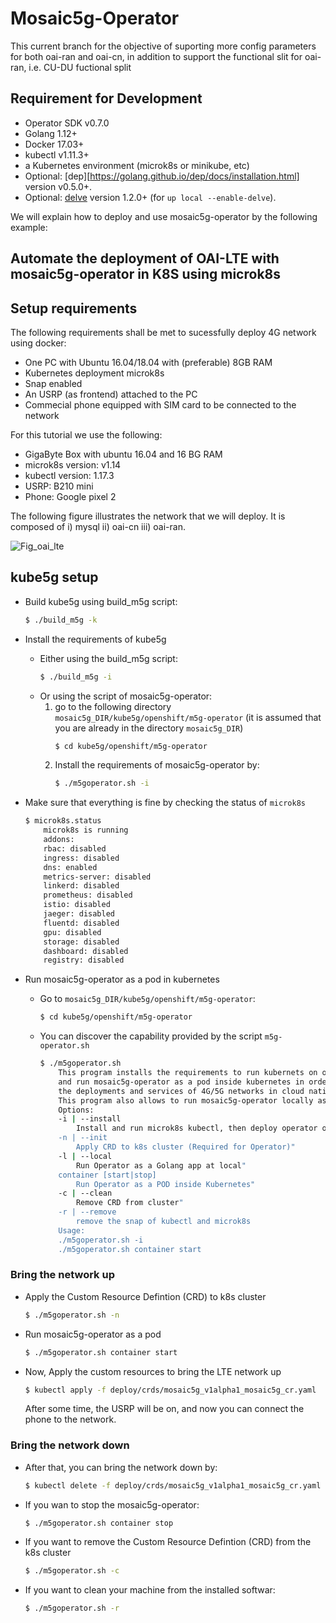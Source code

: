 # Mosaic5g-Operator

This current branch for the objective of suporting more config parameters for both oai-ran and oai-cn, in addition to support the functional slit for oai-ran, i.e. CU-DU fuctional split
## Requirement for Development

- Operator SDK v0.7.0
- Golang 1.12+
- Docker 17.03+
- kubectl v1.11.3+
- a Kubernetes environment (microk8s or minikube, etc)
- Optional: [dep][https://golang.github.io/dep/docs/installation.html] version v0.5.0+.
- Optional: [delve](https://github.com/go-delve/delve/tree/master/Documentation/installation) version 1.2.0+ (for `up local --enable-delve`).


We will explain how to deploy and use mosaic5g-operator by the following example:
## Automate the deployment of OAI-LTE with mosaic5g-operator in K8S using microk8s

## Setup requirements
The following requirements shall be met to sucessfully deploy 4G network using docker:
* One PC with Ubuntu 16.04/18.04 with (preferable) 8GB RAM
* Kubernetes deployment microk8s
* Snap enabled
* An USRP (as frontend) attached to the PC
* Commecial phone equipped with SIM card to be connected to the network


For this tutorial we use the following:
- GigaByte Box with ubuntu 16.04 and 16 BG RAM
- microk8s version: v1.14
- kubectl version: 1.17.3
- USRP: B210 mini
- Phone: Google pixel 2

The following figure illustrates the network that we will deploy. It is composed of i) mysql ii) oai-cn iii) oai-ran.

![Fig_oai_lte](https://i.imgur.com/wDSQiza.jpg)

## kube5g setup
* Build kube5g using build_m5g script:
    ```bash
    $ ./build_m5g -k
    ```

* Install the requirements of kube5g 
    - Either using the build_m5g script:
        ```bash
        $ ./build_m5g -i
        ```
    - Or using the script of mosaic5g-operator:
        1. go to the following directory ```mosaic5g_DIR/kube5g/openshift/m5g-operator``` (it is assumed that you are already in the directory ```mosaic5g_DIR```)
            ```bash
            $ cd kube5g/openshift/m5g-operator
            ```
        2. Install the requirements of mosaic5g-operator by:
            ```bash
            $ ./m5goperator.sh -i
            ```
* Make sure that everything is fine by checking the status of ```microk8s```
    ```bash
    $ microk8s.status 
        microk8s is running
        addons:
        rbac: disabled
        ingress: disabled
        dns: enabled
        metrics-server: disabled
        linkerd: disabled
        prometheus: disabled
        istio: disabled
        jaeger: disabled
        fluentd: disabled
        gpu: disabled
        storage: disabled
        dashboard: disabled
        registry: disabled
    ```
* Run mosaic5g-operator as a pod in kubernetes
    - Go to ```mosaic5g_DIR/kube5g/openshift/m5g-operator```:
        ```bash
        $ cd kube5g/openshift/m5g-operator
        ```
    - You can discover the capability provided by the script ```m5g-operator.sh```
        ```bash
        $ ./m5goperator.sh 
            This program installs the requirements to run kubernets on one machine, 
            and run mosaic5g-operator as a pod inside kubernetes in order to manage
            the deployments and services of 4G/5G networks in cloud native environment.
            This program also allows to run mosaic5g-operator locally as Golang app.
            Options:
            -i | --install
                Install and run microk8s kubectl, then deploy operator on it"
            -n | --init
                Apply CRD to k8s cluster (Required for Operator)"
            -l | --local
                Run Operator as a Golang app at local"
            container [start|stop]
                Run Operator as a POD inside Kubernetes"
            -c | --clean 
                Remove CRD from cluster"
            -r | --remove
                remove the snap of kubectl and microk8s
            Usage:
            ./m5goperator.sh -i 
            ./m5goperator.sh container start
        ```
    
### Bring the network up
- Apply the Custom Resource Defintion (CRD) to k8s cluster
    ```bash
    $ ./m5goperator.sh -n
    ```
- Run mosaic5g-operator as a pod
    ```bash
    $ ./m5goperator.sh container start
    ```
* Now, Apply the custom resources to bring the LTE network up
    ```bash
    $ kubectl apply -f deploy/crds/mosaic5g_v1alpha1_mosaic5g_cr.yaml
    ```
    After some time, the USRP will be on, and now you can connect the phone to the network.

### Bring the network down
- After that, you can bring the network down by:
    ```bash
    $ kubectl delete -f deploy/crds/mosaic5g_v1alpha1_mosaic5g_cr.yaml
    ```
- If you wan to stop the mosaic5g-operator: 
    ```bash
    $ ./m5goperator.sh container stop
    ```
- If you want to remove the Custom Resource Defintion (CRD) from the k8s cluster
    ```bash
    $ ./m5goperator.sh -c
    ```
- If you want to clean your machine from the installed softwar:
    ```bash
    $ ./m5goperator.sh -r
    ```